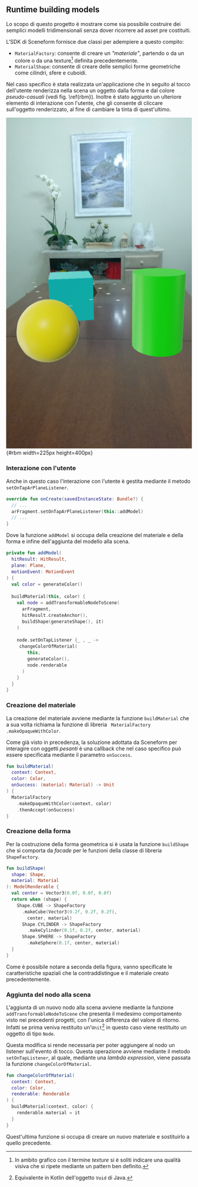 ## Runtime building models

Lo scopo di questo progetto è mostrare come sia possibile costruire dei semplici modelli tridimensionali senza dover ricorrere ad asset pre costituiti.

L'SDK di Sceneform fornisce due classi per adempiere a questo compito:

- `MaterialFactory`: consente di creare un *"materiale"*, partendo o da un colore o da una texture[^texture] definita precedentemente.
- `MaterialShape`: consente di creare delle semplici forme geometriche come cilindri, sfere e cuboidi.

Nel caso specifico è stata realizzata un'applicazione che in seguito al tocco dell'utente renderizza nella scena un oggetto dalla forma e dal colore *pseudo-casuali* (vedi fig. \ref{rbm}).
Inoltre è stato aggiunto un ulteriore elemento di interazione con l'utente, che gli consente di cliccare sull'oggetto renderizzato, al fine di cambiare la tinta di quest'ultimo.

![Rendering di modelli costruiti a runtime](figures/rbm.png){#rbm width=225px height=400px}

### Interazione con l'utente

Anche in questo caso l'interazione con l'utente è gestita mediante il metodo `setOnTapArPlaneListener`.

```kotlin
override fun onCreate(savedInstanceState: Bundle?) {
  // ...
  arFragment.setOnTapArPlaneListener(this::addModel)
  // ...
}
```

Dove la funzione `addModel` si occupa della creazione del materiale e della forma e infine dell'aggiunta del modello alla scena.

```kotlin
private fun addModel(
  hitResult: HitResult,
  plane: Plane,
  motionEvent: MotionEvent
) {
  val color = generateColor()

  buildMaterial(this, color) {
    val node = addTransformableNodeToScene(
      arFragment,
      hitResult.createAnchor(),
      buildShape(generateShape(), it)
    )

    node.setOnTapListener {_ , _ ->
     changeColorOfMaterial(
        this,
        generateColor(),
        node.renderable
      )
    }
  }
}
```

### Creazione del materiale

La creazione del materiale avviene mediante la funzione `buildMaterial` che a sua volta richiama la funzione di libreria ` MaterialFactory .makeOpaqueWithColor`.

Come già visto in precedenza, la soluzione adottata da Sceneform per interagire con oggetti *pesanti* è una callback che nel caso specifico può essere specificata mediante il parametro `onSuccess`.

```kotlin
fun buildMaterial(
  context: Context,
  color: Color,
  onSuccess: (material: Material) -> Unit
) {
  MaterialFactory
    .makeOpaqueWithColor(context, color)
    .thenAccept(onSuccess)
}
```

### Creazione della forma

Per la costruzione della forma geometrica si è usata la funzione `buildShape` che si comporta da *facade* per le funzioni della classe di libreria `ShapeFactory`.

```kotlin
fun buildShape(
  shape: Shape,
  material: Material
): ModelRenderable {
  val center = Vector3(0.0f, 0.0f, 0.0f)
  return when (shape) {
    Shape.CUBE -> ShapeFactory
      .makeCube(Vector3(0.2f, 0.2f, 0.2f),
        center, material)
      Shape.CYLINDER -> ShapeFactory
        .makeCylinder(0.1f, 0.2f, center, material)
      Shape.SPHERE -> ShapeFactory
        .makeSphere(0.1f, center, material)
  }
}
```

Come è possibile notare a seconda della figura, vanno specificate le caratteristiche spaziali che la contraddistingue e il materiale creato precedentemente.

### Aggiunta del nodo alla scena

L'aggiunta di un nuovo nodo alla scena avviene mediante la funzione `addTransformableNodeToScene` che presenta il medesimo comportamento visto nei precedenti progetti, con l'unica differenza del valore di ritorno.
Infatti se prima veniva restituito un'`Unit`[^unit] in questo caso viene restituito un oggetto di tipo `Node`.

Questa modifica si rende necessaria per poter aggiungere al nodo un listener sull'evento di tocco.
Questa operazione avviene mediante il metodo `setOnTapListener`, al quale, mediante una *lambda expression*, viene passata la funzione `changeColorOfMaterial`.

```kotlin
fun changeColorOfMaterial(
  context: Context,
  color: Color,
  renderable: Renderable
) {
  buildMaterial(context, color) {
    renderable.material = it
  }
}
```

Quest'ultima funzione si occupa di creare un nuovo materiale e sostituirlo a quello precedente.

[^texture]: In ambito grafico con il termine *texture* si è soliti indicare una qualità visiva che si ripete mediante un pattern ben definito.

[^unit]: Equivalente in Kotlin dell'oggetto `Void` di Java.
